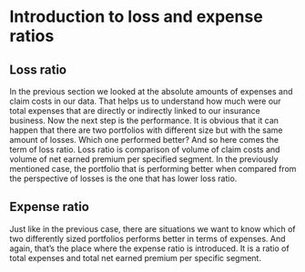 # Introduction to loss and expense ratios

## Loss ratio
In the previous section we looked at the absolute amounts of expenses and claim costs in our data. That helps us to understand how much were our total expenses that are directly or indirectly linked to our insurance business.
Now the next step is the performance. It is obvious that it can happen that there are two portfolios with different size but with the same amount of losses. Which one performed better? And so here comes the term of loss ratio. Loss ratio is comparison of volume of claim costs and volume of net earned premium per specified segment.
In the previously mentioned case, the portfolio that is performing better when compared from the perspective of losses is the one that has lower loss ratio.

## Expense ratio
Just like in the previous case, there are situations we want to know which of two differently sized portfolios performs better in terms of expenses. And again, that’s the place where the expense ratio is introduced. It is a ratio of total expenses and total net earned premium per specific segment.
